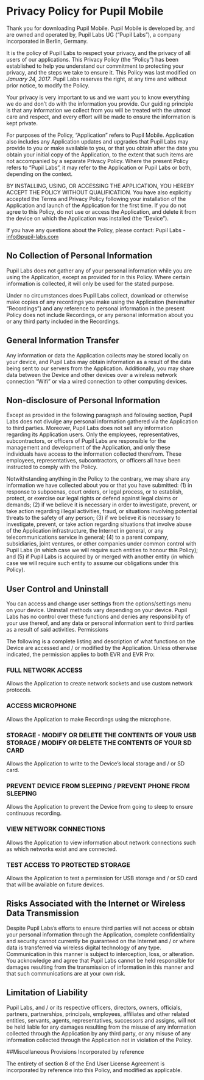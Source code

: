 # Privacy Policy for Pupil Mobile

Thank you for downloading Pupil Mobile. Pupil Mobile is developed by, and are owned and operated by, Pupil Labs UG (“Pupil Labs”), a company incorporated in Berlin, Germany.

It is the policy of Pupil Labs to respect your privacy, and the privacy of all users of our applications. This Privacy Policy (the “Policy”) has been established to help you understand our commitment to protecting your privacy, and the steps we take to ensure it. This Policy was last modified on _January 24, 2017_. Pupil Labs reserves the right, at any time and without prior notice, to modify the Policy.

Your privacy is very important to us and we want you to know everything we do and don’t do with the information you provide. Our guiding principle is that any information we collect from you will be treated with the utmost care and respect, and every effort will be made to ensure the information is kept private.

For purposes of the Policy, “Application” refers to Pupil Mobile. Application also includes any Application updates and upgrades that Pupil Labs may provide to you or make available to you, or that you obtain after the date you obtain your initial copy of the Application, to the extent that such items are not accompanied by a separate Privacy Policy.
Where the present Policy refers to “Pupil Labs”, it may refer to the Application or Pupil Labs or both, depending on the context.

BY INSTALLING, USING, OR ACCESSING THE APPLICATION, YOU HEREBY ACCEPT THE POLICY WITHOUT QUALIFICATION. You have also explicitly accepted the Terms and Privacy Policy following your installation of the Application and launch of the Application for the first time. If you do not agree to this Policy, do not use or access the Application, and delete it from the device on which the Application was installed (the “Device”).

If you have any questions about the Policy, please contact: Pupil Labs - info@pupil-labs.com

## No Collection of Personal Information

Pupil Labs does not gather any of your personal information while you are using the Application, except as provided for in this Policy. Where certain information is collected, it will only be used for the stated purpose.

Under no circumstances does Pupil Labs collect, download or otherwise make copies of any recordings you make using the Application (hereinafter “Recordings”) and any reference to personal information in the present Policy does not include Recordings, or any personal information about you or any third party included in the Recordings.

## General Information Transfer

Any information or data the Application collects may be stored locally on your device, and Pupil Labs may obtain information as a result of the data being sent to our servers from the Application. Additionally, you may share data between the Device and other devices over a wireless network connection “Wifi” or via a wired connection to other computing devices.

## Non-disclosure of Personal Information

Except as provided in the following paragraph and following section, Pupil Labs does not divulge any personal information gathered via the Application to third parties. Moreover, Pupil Labs does not sell any information regarding its Application users. Only the employees, representatives, subcontractors, or officers of Pupil Labs are responsible for the management and development of the Application, and only these individuals have access to the information collected therefrom. These employees, representatives, subcontractors, or officers all have been instructed to comply with the Policy.

Notwithstanding anything in the Policy to the contrary, we may share any information we have collected about you or that you have submitted: (1) in response to subpoenas, court orders, or legal process, or to establish, protect, or exercise our legal rights or defend against legal claims or demands; (2) if we believe it is necessary in order to investigate, prevent, or take action regarding illegal activities, fraud, or situations involving potential threats to the safety of any person; (3) if we believe it is necessary to investigate, prevent, or take action regarding situations that involve abuse of the Application infrastructure, the Internet in general, or any telecommunications service in general; (4) to a parent company, subsidiaries, joint ventures, or other companies under common control with Pupil Labs (in which case we will require such entities to honour this Policy); and (5) if Pupil Labs is acquired by or merged with another entity (in which case we will require such entity to assume our obligations under this Policy).

## User Control and Uninstall

You can access and change user settings from the options/settings menu on your device. Uninstall methods vary depending on your device. Pupil Labs has no control over these functions and denies any responsibility of your use thereof, and any data or personal information sent to third parties as a result of said activities.
Permissions

The following is a complete listing and description of what functions on the Device are accessed and / or modified by the Application. Unless otherwise indicated, the permission applies to both EVR and EVR Pro:

### FULL NETWORK ACCESS

Allows the Application to create network sockets and use custom network protocols.

### ACCESS MICROPHONE

Allows the Application to make Recordings using the microphone.

### STORAGE - MODIFY OR DELETE THE CONTENTS OF YOUR USB STORAGE / MODIFY OR DELETE THE CONTENTS OF YOUR SD CARD

Allows the Application to write to the Device’s local storage and / or SD card.

### PREVENT DEVICE FROM SLEEPING / PREVENT PHONE FROM SLEEPING

Allows the Application to prevent the Device from going to sleep to ensure continuous recording.

### VIEW NETWORK CONNECTIONS

Allows the Application to view information about network connections such as which networks exist and are connected.

### TEST ACCESS TO PROTECTED STORAGE

Allows the Application to test a permission for USB storage and / or SD card that will be available on future devices.

## Risks Associated with the Internet or Wireless Data Transmission

Despite Pupil Labs’s efforts to ensure third parties will not access or obtain your personal information through the Application, complete confidentiality and security cannot currently be guaranteed on the Internet and / or where data is transferred via wireless digital technology of any type. Communication in this manner is subject to interception, loss, or alteration. You acknowledge and agree that Pupil Labs cannot be held responsible for damages resulting from the transmission of information in this manner and that such communications are at your own risk.

## Limitation of Liability

Pupil Labs, and / or its respective officers, directors, owners, officials, partners, partnerships, principals, employees, affiliates and other related entities, servants, agents, representatives, successors and assigns, will not be held liable for any damages resulting from the misuse of any information collected through the Application by any third party, or any misuse of any information collected through the Application not in violation of the Policy.

##Miscellaneous Provisions Incorporated by reference

The entirety of section 8 of the End User License Agreement is incorporated by reference into this Policy, and modified as applicable.

